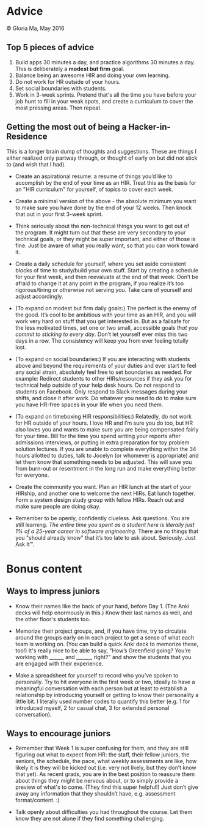 # Advice

&copy; Gloria Ma, May 2016

## Top 5 pieces of advice

1. Build apps 30 minutes a day, and practice algorithms 30 minutes a day. This is deliberately a **modest but firm** goal.
1. Balance being an awesome HIR and doing your own learning.
1. Do not work for HR outside of your hours.
1. Set social boundaries with students.
1. Work in 3-week sprints. Pretend that's all the time you have before your job hunt to fill in your weak spots, and create a curriculum to cover the most pressing areas. Then repeat.

## Getting the most out of being a Hacker-in-Residence

This is a longer brain dump of thoughts and suggestions. These are things I either realized only partway through, or thought of early on but did not stick to (and wish that I had).

* Create an aspirational resume: a resume of things you’d like to accomplish by the end of your time as an HIR. Treat this as the basis for an "HIR curriculum" for yourself, of topics to cover each week. 

* Create a minimal version of the above - the absolute minimum you want to make sure you have done by the end of your 12 weeks. Then knock that out in your first 3-week sprint.

* Think seriously about the non-technical things you want to get out of the program. It might turn out that these are very secondary to your technical goals, or they might be super important, and either of those is fine. Just be aware of what you really want, so that you can work toward it.

* Create a daily schedule for yourself, where you set aside consistent blocks of time to study/build your own stuff. Start by creating a schedule for your first week, and then reevaluate at the end of that week. Don’t be afraid to change it at any point in the program, if you realize it’s too rigorous/tiring or otherwise not serving you. Take care of yourself and adjust accordingly.

* (To expand on modest but firm daily goals:) The perfect is the enemy of the good. It’s cool to be ambitious with your time as an HIR, and you will work very hard on stuff that you get interested in. But as a failsafe for the less motivated times, set one or two small, accessible goals *that you commit to sticking to every day*. Don’t let yourself ever miss this two days in a row. The consistency will keep you from ever feeling totally lost.

* (To expand on social boundaries:) If you are interacting with students above and beyond the requirements of your duties and ever start to feel any social strain, absolutely feel free to set boundaries as needed. For example: Redirect students to other HIRs/resources if they ask you for technical help outside of your help desk hours. Do not respond to students on Facebook. Only respond to Slack messages during your shifts, and close it after work. Do whatever you need to do to make sure you have HR-free spaces in your life when you need them.

* (To expand on timeboxing HIR responsibilities:) Relatedly, do not work for HR outside of your hours. I love HR and I’m sure you do too, but HR also loves you and wants to make sure you are being compensated fairly for your time. Bill for the time you spend writing your reports after admissions interviews, or putting in extra preparation for toy problem solution lectures. If you are unable to complete everything within the 34 hours allotted to duties, talk to Jocelyn (or whomever is appropriate) and let them know that something needs to be adjusted. This will save you from burn-out or resentment in the long run and make everything better for everyone.

* Create the community you want. Plan an HIR lunch at the start of your HIRship, and another one to welcome the next HIRs. Eat lunch together. Form a system design study group with fellow HIRs. Reach out and make sure people are doing okay.

* Remember to be openly, confidently clueless. Ask questions. You are still learning. *The entire time you spent as a student here is literally just 1% of a 25-year career in software engineering.* There are no things that you "should already know" that it’s too late to ask about. Seriously. Just Ask It™.

# Bonus content

## Ways to impress juniors
* Know their names like the back of your hand, before Day 1. (The Anki decks will help enormously in this.) Know their last names as well, and the other floor's students too.

* Memorize their project groups, and, if you have time, try to circulate around the groups early on in each project to get a sense of what each team is working on. (You can build a quick Anki deck to memorize these, too!) It's really nice to be able to say, "How’s Greenfield going? You’re working with ______ and ______, right?" and show the students that you are engaged with their experience.

* Make a spreadsheet for yourself to record who you’ve spoken to personally. Try to hit everyone in the first week or two, ideally to have a meaningful conversation with each person but at least to establish a relationship by introducing yourself or getting to know their personality a little bit. I literally used number codes to quantify this better (e.g. 1 for introduced myself, 2 for casual chat, 3 for extended personal conversation).

## Ways to encourage juniors
* Remember that Week 1 is super confusing for them, and they are still figuring out what to expect from HR: the staff, their fellow juniors, the seniors, the schedule, the pace, what weekly assessments are like, how likely it is they will be kicked out (i.e. very not likely, but they don’t know that yet). As recent grads, you are in the best position to reassure them about things they might be nervous about, or to simply provide a preview of what's to come. (They find this super helpful!) Just don’t give away any information that they shouldn’t have, e.g. assessment format/content. :)

* Talk openly about difficulties you had throughout the course. Let them know they are not alone if they find something challenging.